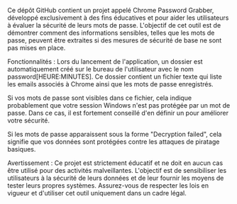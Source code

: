 Ce dépôt GitHub contient un projet appelé Chrome Password Grabber, développé exclusivement à des fins éducatives et pour aider les utilisateurs à évaluer la sécurité de leurs mots de passe.
L'objectif de cet outil est de démontrer comment des informations sensibles, telles que les mots de passe, peuvent être extraites si des mesures de sécurité de base ne sont pas mises en place.


Fonctionnalités :
Lors du lancement de l'application, un dossier est automatiquement créé sur le bureau de l'utilisateur avec le nom password[HEURE:MINUTES].
Ce dossier contient un fichier texte qui liste les emails associés à Chrome ainsi que les mots de passe enregistrés.

Si vos mots de passe sont visibles dans ce fichier, cela indique probablement que votre session Windows n'est pas protégée par un mot de passe. Dans ce cas,
il est fortement conseillé d'en définir un pour améliorer votre sécurité.

Si les mots de passe apparaissent sous la forme "Decryption failed", cela signifie que vos données sont protégées contre les attaques de piratage basiques.


Avertissement :
Ce projet est strictement éducatif et ne doit en aucun cas être utilisé pour des activités malveillantes. L'objectif est de sensibiliser les utilisateurs à la sécurité de leurs données et de leur fournir les moyens de tester leurs propres systèmes. Assurez-vous de respecter les lois en vigueur et d'utiliser cet outil uniquement dans un cadre légal.
